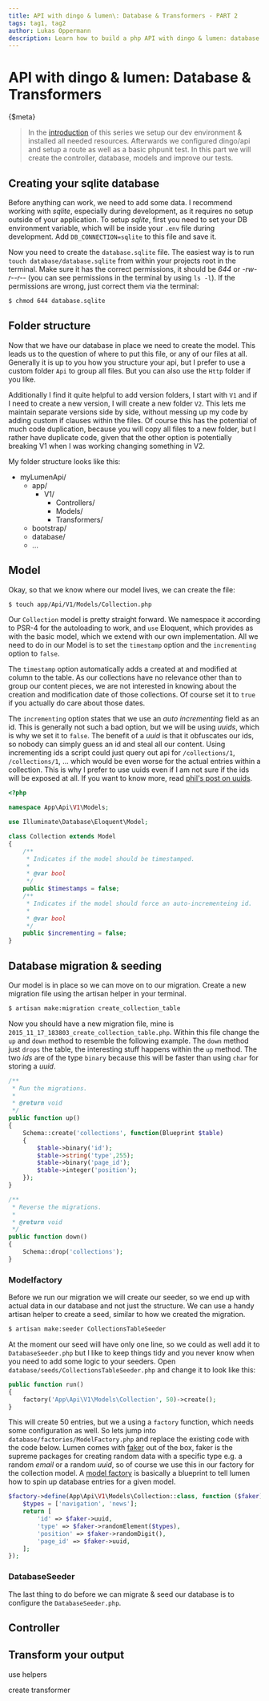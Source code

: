```yaml
---
title: API with dingo & lumen\: Database & Transformers - PART 2
tags: tag1, tag2
author: Lukas Oppermann
description: Learn how to build a php API with dingo & lumen: database & transformers.
---
```

# API with dingo & lumen: Database & Transformers
{$meta}

> In the [introduction]() of this series we setup our dev environment & installed all needed resources. Afterwards we configured dingo/api and setup a route as well as a basic phpunit test. In this part we will create the controller, database, models and improve our tests.

## Creating your sqlite database
Before anything can work, we need to add some data. I recommend working with *sqlite*, especially during development, as it requires no setup outside of your application. To setup *sqlite*, first you need to set your DB environment variable, which will be inside your `.env` file during development. Add `DB_CONNECTION=sqlite` to this file and save it.

Now you need to create the `database.sqlite` file. The easiest way is to run `touch database/database.sqlite` from within your projects root in the terminal. Make sure it has the correct permissions, it should be *644* or *-rw-r--r--* (you can see permissions in the terminal by using `ls -l`). If the permissions are wrong, just correct them via the terminal:

```bash
$ chmod 644 database.sqlite
```

## Folder structure
Now that we have our database in place we need to create the model. This leads us to the question of where to put this file, or any of our files at all. Generally it is up to you how you structure your api, but I prefer to use a custom folder `Api` to group all files. But you can also use the `Http` folder if you like.

Additionally I find it quite helpful to add version folders, I start with `V1` and if I need to create a new version, I will create a new folder `V2`. This lets me maintain separate versions side by side, without messing up my code by adding custom if clauses within the files. Of course this has the potential of much code duplication, because you will copy all files to a new folder, but I rather have duplicate code, given that the other option is potentially breaking V1 when I was working changing something in V2.

My folder structure looks like this:
<div class="o-list c-file-list">

- myLumenApi/
    - app/
        - V1/
            - Controllers/
            - Models/
            - Transformers/
    - bootstrap/
    - database/
    - ...
</div>

## Model
Okay, so that we know where our model lives, we can create the file:

```bash
$ touch app/Api/V1/Models/Collection.php
```

Our `Collection` model is pretty straight forward. We namespace it according to PSR-4 for the autoloading to work, and `use` Eloquent, which provides as with the basic model, which we extend with our own implementation. All we need to do in our Model is to set the `timestamp` option and the `incrementing` option to `false`.

The `timestamp` option automatically adds a created at and modified at column to the table. As our collections have no relevance other than to group our content pieces, we are not interested in knowing about the creation and modification date of those collections. Of course set it to `true` if you actually do care about those dates.

The `incrementing` option states that we use an *auto incrementing* field as an id. This is generally not such a bad option, but we will be using *uuids*, which is why we set it to `false`. The benefit of a *uuid* is that it obfuscates our ids, so nobody can simply guess an id and steal all our content.
Using incrementing ids a script could just query out api for `/collections/1`, `/collections/1`, ... which would be even worse for the actual entries within a collection. This is why I prefer to use uuids even if I am not sure if the ids will be exposed at all. If you want to know more, read [phil's post on uuids](https://philsturgeon.uk/http/2015/09/03/auto-incrementing-to-destruction/).

```php
<?php

namespace App\Api\V1\Models;

use Illuminate\Database\Eloquent\Model;

class Collection extends Model
{
    /**
     * Indicates if the model should be timestamped.
     *
     * @var bool
     */
    public $timestamps = false;
    /**
     * Indicates if the model should force an auto-incrementeing id.
     *
     * @var bool
     */
    public $incrementing = false;
}
```
## Database migration & seeding
Our model is in place so we can move on to our migration. Create a new migration file using the artisan helper in your terminal.

```bash
$ artisan make:migration create_collection_table
```

Now you should have a new migration file, mine is `2015_11_17_183803_create_collection_table.php`. Within this file change the `up` and `down` method to resemble the following example. The `down` method just `drops` the table, the interesting stuff happens within the `up` method. The two *ids* are of the type `binary` because this will be faster than using `char` for storing a *uuid*.

```php
/**
 * Run the migrations.
 *
 * @return void
 */
public function up()
{
    Schema::create('collections', function(Blueprint $table)
    {
        $table->binary('id');
        $table->string('type',255);
        $table->binary('page_id');
        $table->integer('position');
    });
}

/**
 * Reverse the migrations.
 *
 * @return void
 */
public function down()
{
    Schema::drop('collections');
}
```

### Modelfactory
Before we run our migration we will create our seeder, so we end up with actual data in our database and not just the structure. We can use a handy artisan helper to create a seed, similar to how we created the migration.

```bash
$ artisan make:seeder CollectionsTableSeeder
```

At the moment our seed will have only one line, so we could as well add it to `DatabaseSeeder.php` but I like to keep things tidy and you never know when you need to add some logic to your seeders. Open `database/seeds/CollectionsTableSeeder.php` and change it to look like this:

```php
public function run()
{
    factory('App\Api\V1\Models\Collection', 50)->create();
}
```

This will create 50 entries, but we a using a `factory` function, which needs some configuration as well. So lets jump into `database/factories/ModelFactory.php` and replace the existing code with the code below. Lumen comes with [faker](https://github.com/fzaninotto/Faker) out of the box, faker is the supreme packages for creating random data with a specific type e.g. a random *email* or a random *uuid*, so of course we use this in our factory for the collection model. A [model factory](http://laravel.com/docs/5.1/testing#model-factories) is basically a blueprint to tell lumen how to spin up database entries for a given model.

```php
$factory->define(App\Api\V1\Models\Collection::class, function ($faker) {
    $types = ['navigation', 'news'];
    return [
        'id' => $faker->uuid,
        'type' => $faker->randomElement($types),
        'position' => $faker->randomDigit(),
        'page_id' => $faker->uuid,
    ];
});
```
### DatabaseSeeder
The last thing to do before we can migrate & seed our database is to configure the `DatabaseSeeder.php`.


## Controller

## Transform your output

use helpers

create transformer
